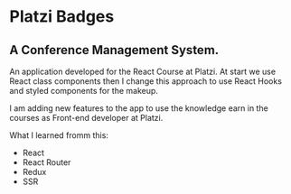 # Platzi Badges

## A Conference Management System.

An application developed for the React Course at Platzi. At start we use React class components then I change this approach to use React Hooks and styled components for the makeup.

I am adding new features to the app to use the knowledge earn in the courses as Front-end developer at Platzi.

What I learned fromm this:
 
 - React
 - React Router
 - Redux
 - SSR
